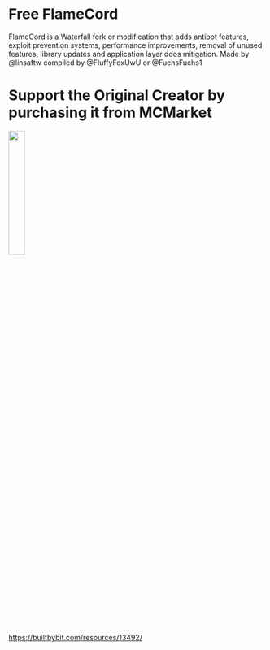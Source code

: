 # Free FlameCord

FlameCord is a Waterfall fork or modification that adds antibot features, exploit prevention systems, performance improvements, removal of unused features, library updates and application layer ddos mitigation. Made by @linsaftw compiled by @FluffyFoxUwU or @FuchsFuchs1

# Support the Original Creator by purchasing it from MCMarket

<a href="https://builtbybit.com/resources/13492/"><img src="https://builtbybit.com/attachments/mcm-bbb-light-png.524806/" width=25% height=25%><img/><a/>

https://builtbybit.com/resources/13492/
